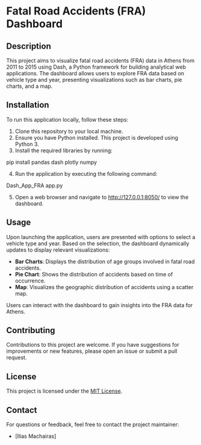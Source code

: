 # Fatal Road Accidents (FRA) Dashboard

## Description

This project aims to visualize fatal road accidents (FRA) data in Athens from 2011 to 2015 using Dash, a Python framework for building analytical web applications. The dashboard allows users to explore FRA data based on vehicle type and year, presenting visualizations such as bar charts, pie charts, and a map.

## Installation

To run this application locally, follow these steps:

1. Clone this repository to your local machine.
2. Ensure you have Python installed. This project is developed using Python 3.
3. Install the required libraries by running:

pip install pandas dash plotly numpy

4. Run the application by executing the following command:

Dash_App_FRA app.py

5. Open a web browser and navigate to http://127.0.0.1:8050/ to view the dashboard.

## Usage

Upon launching the application, users are presented with options to select a vehicle type and year. Based on the selection, the dashboard dynamically updates to display relevant visualizations:

- **Bar Charts**: Displays the distribution of age groups involved in fatal road accidents.
- **Pie Chart**: Shows the distribution of accidents based on time of occurrence.
- **Map**: Visualizes the geographic distribution of accidents using a scatter map.

Users can interact with the dashboard to gain insights into the FRA data for Athens.

## Contributing

Contributions to this project are welcome. If you have suggestions for improvements or new features, please open an issue or submit a pull request.

## License

This project is licensed under the [MIT License](LICENSE).

## Contact

For questions or feedback, feel free to contact the project maintainer:
- [Ilias Machairas]




